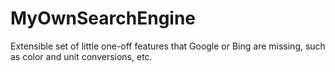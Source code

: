 # MyOwnSearchEngine
Extensible set of little one-off features that Google or Bing are missing, such as color and unit conversions, etc.
